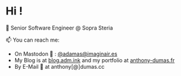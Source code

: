 # Hi !

💼 Senior Software Engineer @ Sopra Steria

📫 You can reach me:
- On Mastodon 🐘 : [@adamas@imaginair.es](https://imaginair.es/@adamas)
- My Blog is at [blog.adm.ink](https://blog.adm.ink) and my portfolio at [anthony-dumas.fr](https://anthony-dumas.fr)
- By E-Mail 📧 at anthony[@]dumas.cc
